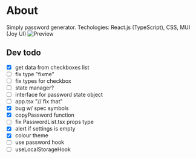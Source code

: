 # About

Simply password generator. Techologies: React.js (TypeScript), CSS, MUI (Joy UI)
![Preview](https://i.imgur.com/pArvfKz.png)

## Dev todo

- [x] get data from checkboxes list
- [ ] fix type "fixme"
- [ ] fix types for checkbox
- [ ] state manager?
- [ ] interface for password state object
- [ ] app.tsx "// fix that"
- [x] bug w/ spec symbols
- [x] copyPassword function
- [ ] fix PasswordList.tsx props type
- [x] alert if settings is empty
- [x] colour theme
- [ ] use password hook
- [ ] useLocalStorageHook
